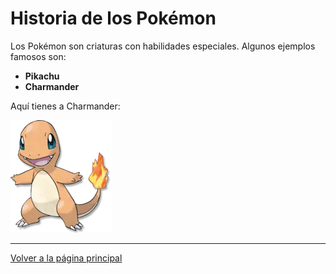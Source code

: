 # Historia de los Pokémon

Los Pokémon son criaturas con habilidades especiales. Algunos ejemplos famosos son:
- **Pikachu**
- **Charmander**

Aquí tienes a Charmander:

![Charmander](charmander.jpg)

---

[Volver a la página principal](https://jmda04.github.io/Tarea2digitalizacion/)

